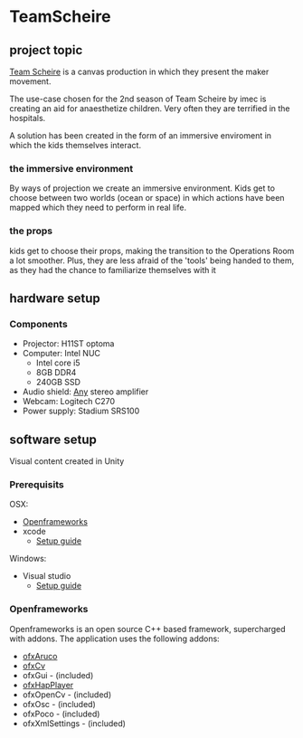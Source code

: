 # TeamScheire

## project topic

[Team Scheire](https://www.canvas.be/team-scheire) is a canvas production in which they present the maker movement.

The use-case chosen for the 2nd season of Team Scheire by imec is creating an aid for anaesthetize children. Very often they are terrified in the hospitals.

A solution has been created in the form of an immersive enviroment in which the kids themselves interact.

### the immersive environment

By ways of projection we create an immersive environment. Kids get to choose between two worlds (ocean or space) in which actions have been mapped which they need to perform in real life. 

### the props

kids get to choose their props, making the transition to the Operations Room a lot smoother. Plus, they are less afraid of the 'tools' being handed to them, as they had the chance to familiarize themselves with it

## hardware setup


### Components
* Projector:  H11ST optoma
* Computer: Intel NUC
  * Intel core i5
  * 8GB DDR4
  * 240GB SSD
* Audio shield: [Any](https://www.adafruit.com/product/1752) stereo amplifier
* Webcam: Logitech C270
* Power supply: Stadium SRS100


## software setup

Visual content created in Unity

### Prerequisits 

OSX: 

* [Openframeworks](https://openframeworks.cc/download/)
* xcode
  *	 [Setup guide](https://openframeworks.cc/setup/xcode/) 

Windows: 

* Visual studio
  * [Setup guide](https://openframeworks.cc/setup/vs)


### Openframeworks

Openframeworks is an open source C++ based framework, supercharged with addons. The application uses the following addons:

* [ofxAruco](https://github.com/arturoc/ofxAruco)
* [ofxCv](https://github.com/kylemcdonald/ofxCv)
* ofxGui - (included)
* [ofxHapPlayer](https://github.com/bangnoise/ofxHapPlayer)
* ofxOpenCv - (included)
* ofxOsc - (included)
* ofxPoco - (included)
* ofxXmlSettings - (included)


